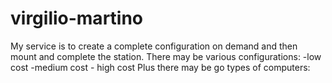 # virgilio-martino
My service is to create a complete configuration on demand and then mount and complete the station. There may be various configurations: -low cost -medium cost - high cost Plus there may be go types of computers:
